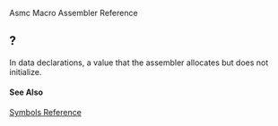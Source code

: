 Asmc Macro Assembler Reference

## ?

In data declarations, a value that the assembler allocates but does not initialize.

#### See Also

[Symbols Reference](readme.md)
